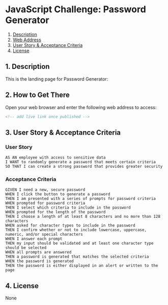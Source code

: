 # JavaScript Challenge: Password Generator

1. [ Description ](#desc)
2. [ Web Address ](#web-address)
3. [ User Story & Acceptance Criteria ](#us&uc)
4. [ License ](#license)


<a name="desc"></a>
## 1. Description

This is the landing page for Password Generator:
 
<!-- add image in github -->


## 2. How to Get There

Open your web browser and enter the following web address to access:

```html
<!-- add live link once published -->
```
<a name="us&uc"></a>
## 3. User Story & Acceptance Criteria

### User Story

```
AS AN employee with access to sensitive data
I WANT to randomly generate a password that meets certain criteria
SO THAT I can create a strong password that provides greater security
```

### Acceptance Criteria

```
GIVEN I need a new, secure password
WHEN I click the button to generate a password
THEN I am presented with a series of prompts for password criteria
WHEN prompted for password criteria
THEN I select which criteria to include in the password
WHEN prompted for the length of the password
THEN I choose a length of at least 8 characters and no more than 128 characters
WHEN asked for character types to include in the password
THEN I confirm whether or not to include lowercase, uppercase, numeric, and/or special characters
WHEN I answer each prompt
THEN my input should be validated and at least one character type should be selected
WHEN all prompts are answered
THEN a password is generated that matches the selected criteria
WHEN the password is generated
THEN the password is either displayed in an alert or written to the page
```


<a name="license"></a>
## 4. License
None

<!-- Found this template of a README file online on Google, used previously on past challenge -->